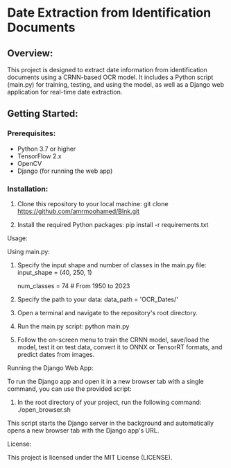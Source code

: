 # Date Extraction from Identification Documents

## Overview:

This project is designed to extract date information from identification documents using a CRNN-based OCR model. It includes a Python script (main.py) for training, testing, and using the model, as well as a Django web application for real-time date extraction.

## Getting Started:

### Prerequisites:
- Python 3.7 or higher
- TensorFlow 2.x
- OpenCV
- Django (for running the web app)

### Installation:

1. Clone this repository to your local machine:
   git clone https://github.com/amrmoohamed/Blnk.git

2. Install the required Python packages:
   pip install -r requirements.txt

Usage:

Using main.py:

1. Specify the input shape and number of classes in the main.py file:
   input_shape = (40, 250, 1)
   
   num_classes = 74 # From 1950 to 2023  

3. Specify the path to your data:
   data_path = 'OCR_Dates/'

4. Open a terminal and navigate to the repository's root directory.

5. Run the main.py script:
   python main.py

6. Follow the on-screen menu to train the CRNN model, save/load the model, test it on test data, convert it to ONNX or TensorRT formats, and predict dates from images.


Running the Django Web App:

To run the Django app and open it in a new browser tab with a single command, you can use the provided script:

1. In the root directory of your project, run the following command:
   ./open_browser.sh

This script starts the Django server in the background and automatically opens a new browser tab with the Django app's URL.

License:

This project is licensed under the MIT License (LICENSE).

